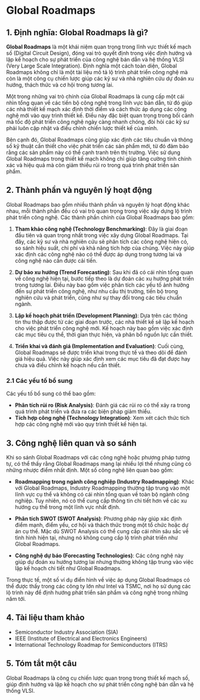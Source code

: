 # Global Roadmaps

## 1. Định nghĩa: **Global Roadmaps** là gì?
**Global Roadmaps** là một khái niệm quan trọng trong lĩnh vực thiết kế mạch số (Digital Circuit Design), đóng vai trò quyết định trong việc định hướng và lập kế hoạch cho sự phát triển của công nghệ bán dẫn và hệ thống VLSI (Very Large Scale Integration). Định nghĩa một cách toàn diện, Global Roadmaps không chỉ là một tài liệu mô tả lộ trình phát triển công nghệ mà còn là một công cụ chiến lược giúp các kỹ sư và nhà nghiên cứu dự đoán xu hướng, thách thức và cơ hội trong tương lai.

Một trong những vai trò chính của Global Roadmaps là cung cấp một cái nhìn tổng quan về các tiến bộ công nghệ trong lĩnh vực bán dẫn, từ đó giúp các nhà thiết kế mạch xác định thời điểm và cách thức áp dụng các công nghệ mới vào quy trình thiết kế. Điều này đặc biệt quan trọng trong bối cảnh mà tốc độ phát triển công nghệ ngày càng nhanh chóng, đòi hỏi các kỹ sư phải luôn cập nhật và điều chỉnh chiến lược thiết kế của mình.

Bên cạnh đó, Global Roadmaps cũng giúp xác định các tiêu chuẩn và thông số kỹ thuật cần thiết cho việc phát triển các sản phẩm mới, từ đó đảm bảo rằng các sản phẩm này có thể cạnh tranh trên thị trường. Việc sử dụng Global Roadmaps trong thiết kế mạch không chỉ giúp tăng cường tính chính xác và hiệu quả mà còn giảm thiểu rủi ro trong quá trình phát triển sản phẩm.

## 2. Thành phần và nguyên lý hoạt động
Global Roadmaps bao gồm nhiều thành phần và nguyên lý hoạt động khác nhau, mỗi thành phần đều có vai trò quan trọng trong việc xây dựng lộ trình phát triển công nghệ. Các thành phần chính của Global Roadmaps bao gồm:

1. **Tham khảo công nghệ (Technology Benchmarking)**: Đây là giai đoạn đầu tiên và quan trọng nhất trong việc xây dựng Global Roadmaps. Tại đây, các kỹ sư và nhà nghiên cứu sẽ phân tích các công nghệ hiện có, so sánh hiệu suất, chi phí và khả năng tích hợp của chúng. Việc này giúp xác định các công nghệ nào có thể được áp dụng trong tương lai và công nghệ nào cần được cải tiến.

2. **Dự báo xu hướng (Trend Forecasting)**: Sau khi đã có cái nhìn tổng quan về công nghệ hiện tại, bước tiếp theo là dự đoán các xu hướng phát triển trong tương lai. Điều này bao gồm việc phân tích các yếu tố ảnh hưởng đến sự phát triển công nghệ, như nhu cầu thị trường, tiến bộ trong nghiên cứu và phát triển, cũng như sự thay đổi trong các tiêu chuẩn ngành.

3. **Lập kế hoạch phát triển (Development Planning)**: Dựa trên các thông tin thu thập được từ các giai đoạn trước, các nhà thiết kế sẽ lập kế hoạch cho việc phát triển công nghệ mới. Kế hoạch này bao gồm việc xác định các mục tiêu cụ thể, thời gian thực hiện, và phân bổ nguồn lực cần thiết.

4. **Triển khai và đánh giá (Implementation and Evaluation)**: Cuối cùng, Global Roadmaps sẽ được triển khai trong thực tế và theo dõi để đánh giá hiệu quả. Việc này giúp xác định xem các mục tiêu đã đạt được hay chưa và điều chỉnh kế hoạch nếu cần thiết.

### 2.1 Các yếu tố bổ sung
Các yếu tố bổ sung có thể bao gồm:

- **Phân tích rủi ro (Risk Analysis)**: Đánh giá các rủi ro có thể xảy ra trong quá trình phát triển và đưa ra các biện pháp giảm thiểu.
- **Tích hợp công nghệ (Technology Integration)**: Xem xét cách thức tích hợp các công nghệ mới vào quy trình thiết kế hiện tại.

## 3. Công nghệ liên quan và so sánh
Khi so sánh Global Roadmaps với các công nghệ hoặc phương pháp tương tự, có thể thấy rằng Global Roadmaps mang lại nhiều lợi thế nhưng cũng có những nhược điểm nhất định. Một số công nghệ liên quan bao gồm:

- **Roadmapping trong ngành công nghiệp (Industry Roadmapping)**: Khác với Global Roadmaps, Industry Roadmapping thường tập trung vào một lĩnh vực cụ thể và không có cái nhìn tổng quan về toàn bộ ngành công nghiệp. Tuy nhiên, nó có thể cung cấp thông tin chi tiết hơn về các xu hướng cụ thể trong một lĩnh vực nhất định.

- **Phân tích SWOT (SWOT Analysis)**: Phương pháp này giúp xác định điểm mạnh, điểm yếu, cơ hội và thách thức trong một tổ chức hoặc dự án cụ thể. Mặc dù SWOT Analysis có thể cung cấp cái nhìn sâu sắc về tình hình hiện tại, nhưng nó không cung cấp lộ trình phát triển như Global Roadmaps.

- **Công nghệ dự báo (Forecasting Technologies)**: Các công nghệ này giúp dự đoán xu hướng tương lai nhưng thường không tập trung vào việc lập kế hoạch chi tiết như Global Roadmaps.

Trong thực tế, một số ví dụ điển hình về việc áp dụng Global Roadmaps có thể được thấy trong các công ty lớn như Intel và TSMC, nơi họ sử dụng các lộ trình này để định hướng phát triển sản phẩm và công nghệ trong những năm tới.

## 4. Tài liệu tham khảo
- Semiconductor Industry Association (SIA)
- IEEE (Institute of Electrical and Electronics Engineers)
- International Technology Roadmap for Semiconductors (ITRS)

## 5. Tóm tắt một câu
Global Roadmaps là công cụ chiến lược quan trọng trong thiết kế mạch số, giúp định hướng và lập kế hoạch cho sự phát triển công nghệ bán dẫn và hệ thống VLSI.